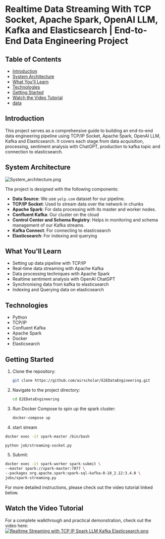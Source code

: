 # Realtime Data Streaming With TCP Socket, Apache Spark, OpenAI LLM, Kafka and Elasticsearch | End-to-End Data Engineering Project

## Table of Contents
- [Introduction](#introduction)
- [System Architecture](#system-architecture)
- [What You'll Learn](#what-youll-learn)
- [Technologies](#technologies)
- [Getting Started](#getting-started)
- [Watch the Video Tutorial](#watch-the-video-tutorial)
- [data](https://www.yelp.com/dataset/download)

## Introduction

This project serves as a comprehensive guide to building an end-to-end data engineering pipeline using TCP/IP Socket, Apache Spark, OpenAI LLM, Kafka and Elasticsearch. It covers each stage from data acquisition, processing, sentiment analysis with ChatGPT, production to kafka topic and connection to elasticsearch.

## System Architecture
![System_architecture.png](assets%2FSystem_architecture.png)

The project is designed with the following components:

- **Data Source**: We use `yelp.com` dataset for our pipeline.
- **TCP/IP Socket**: Used to stream data over the network in chunks
- **Apache Spark**: For data processing with its master and worker nodes.
- **Confluent Kafka**: Our cluster on the cloud
- **Control Center and Schema Registry**: Helps in monitoring and schema management of our Kafka streams.
- **Kafka Connect**: For connecting to elasticsearch
- **Elasticsearch**: For indexing and querying

## What You'll Learn

- Setting up data pipeline with TCP/IP 
- Real-time data streaming with Apache Kafka
- Data processing techniques with Apache Spark
- Realtime sentiment analysis with OpenAI ChatGPT
- Synchronising data from kafka to elasticsearch
- Indexing and Querying data on elasticsearch

## Technologies

- Python
- TCP/IP
- Confluent Kafka
- Apache Spark
- Docker
- Elasticsearch

## Getting Started

1. Clone the repository:
    ```bash
    git clone https://github.com/airscholar/E2EDataEngineering.git
    ```

2. Navigate to the project directory:
    ```bash
    cd E2EDataEngineering
    ```

3. Run Docker Compose to spin up the spark cluster:
    ```bash
    docker-compose up
    ```
4. start stream
```bash
docker exec -it spark-master /bin/bash

python job/streaming-socket.py
```

5. Submit:
```bash
docker exec -it spark-worker spark-submit \
--master spark://spark-master:7077 \
--packages org.apache.spark:spark-sql-kafka-0-10_2.12:3.4.0 \
jobs/spark-streaming.py
```

For more detailed instructions, please check out the video tutorial linked below.

## Watch the Video Tutorial

For a complete walkthrough and practical demonstration, check out the video here: [![Realtime Streaming with TCP IP Spark LLM Kafka Elasticsearch.png](assets%2FRealtime%20Streaming%20with%20TCP%20IP%20Spark%20LLM%20Kafka%20Elasticsearch.png)](https://www.youtube.com/watch?v=ETdyFfYZaqU)
